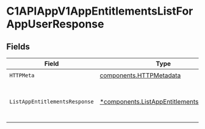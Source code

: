 # C1APIAppV1AppEntitlementsListForAppUserResponse


## Fields

| Field                                                                                                 | Type                                                                                                  | Required                                                                                              | Description                                                                                           |
| ----------------------------------------------------------------------------------------------------- | ----------------------------------------------------------------------------------------------------- | ----------------------------------------------------------------------------------------------------- | ----------------------------------------------------------------------------------------------------- |
| `HTTPMeta`                                                                                            | [components.HTTPMetadata](../../models/components/httpmetadata.md)                                    | :heavy_check_mark:                                                                                    | N/A                                                                                                   |
| `ListAppEntitlementsResponse`                                                                         | [*components.ListAppEntitlementsResponse](../../models/components/listappentitlementsresponse.md)     | :heavy_minus_sign:                                                                                    | The ListAppEntitlementsResponse message contains a list of results and a nextPageToken if applicable. |